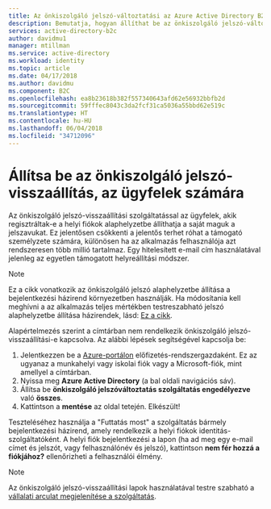 ```yaml
---
title: Az önkiszolgáló jelszó-változtatási az Azure Active Directory B2C |} Microsoft Docs
description: Bemutatja, hogyan állíthat be az önkiszolgáló jelszó-változtatási az ügyfeleknek az Azure Active Directory B2C
services: active-directory-b2c
author: davidmu1
manager: mtillman
ms.service: active-directory
ms.workload: identity
ms.topic: article
ms.date: 04/17/2018
ms.author: davidmu
ms.component: B2C
ms.openlocfilehash: ea8b23618b382f557340643afd62e56932bbfb2d
ms.sourcegitcommit: 59fffec8043c3da2fcf31ca5036a55bbd62e519c
ms.translationtype: HT
ms.contentlocale: hu-HU
ms.lasthandoff: 06/04/2018
ms.locfileid: "34712096"
---
```

# <a name="set-up-self-service-password-reset-for-your-customers"></a>Állítsa be az önkiszolgáló jelszó-visszaállítás, az ügyfelek számára
Az önkiszolgáló jelszó-visszaállítási szolgáltatással az ügyfelek, akik regisztráltak-e a helyi fiókok alaphelyzetbe állíthatja a saját maguk a jelszavukat. Ez jelentősen csökkenti a jelentős terhet róhat a támogató személyzete számára, különösen ha az alkalmazás felhasználója azt rendszeresen több millió tartalmaz. Egy hitelesített e-mail cím használatával jelenleg az egyetlen támogatott helyreállítási módszer.

> [!NOTE]
> Ez a cikk vonatkozik az önkiszolgáló jelszó alaphelyzetbe állítása a bejelentkezési házirend környezetben használják. Ha módosítania kell meghívni a az alkalmazás teljes mértékben testreszabható jelszó alaphelyzetbe állítása házirendek, lásd: [Ez a cikk](active-directory-b2c-reference-policies.md#create-a-password-reset-policy).
> 
> 

Alapértelmezés szerint a címtárban nem rendelkezik önkiszolgáló jelszó-visszaállítási-e kapcsolva. Az alábbi lépések segítségével kapcsolja be:

1. Jelentkezzen be a [Azure-portálon](https://portal.azure.com/) előfizetés-rendszergazdaként. Ez az ugyanaz a munkahelyi vagy iskolai fiók vagy a Microsoft-fiók, mint amellyel a címtárban.
2. Nyissa meg **Azure Active Directory** (a bal oldali navigációs sáv).
4. Állítsa be **önkiszolgáló jelszóváltoztatás szolgáltatás engedélyezve** való **összes**. 
5. Kattintson a **mentése** az oldal tetején. Elkészült!

Teszteléséhez használja a "Futtatás most" a szolgáltatás bármely bejelentkezési házirend, amely rendelkezik a helyi fiókok identitás-szolgáltatóként. A helyi fiók bejelentkezési a lapon (ha ad meg egy e-mail címet és jelszót, vagy felhasználónév és jelszó), kattintson **nem fér hozzá a fiókjához?** ellenőrizheti a felhasználói élmény.

> [!NOTE]
> Az önkiszolgáló jelszó-visszaállítási lapok használatával testre szabható a [vállalati arculat megjelenítése a szolgáltatás](../active-directory/customize-branding.md).
> 
> 


